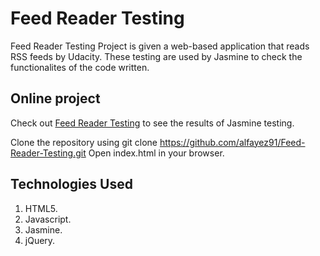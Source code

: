 # Feed Reader Testing

Feed Reader Testing Project is given a web-based application that reads RSS feeds by Udacity. These testing are used by Jasmine to check the functionalites of the code written.

## Online project

Check out [Feed Reader Testing](http://mohammedaziz.tk/Feed-Reader-Testing) to see the results of Jasmine testing.

Clone the repository using git clone https://github.com/alfayez91/Feed-Reader-Testing.git
Open index.html in your browser.


## Technologies Used

1. HTML5.
2. Javascript.
3. Jasmine.
4. jQuery.